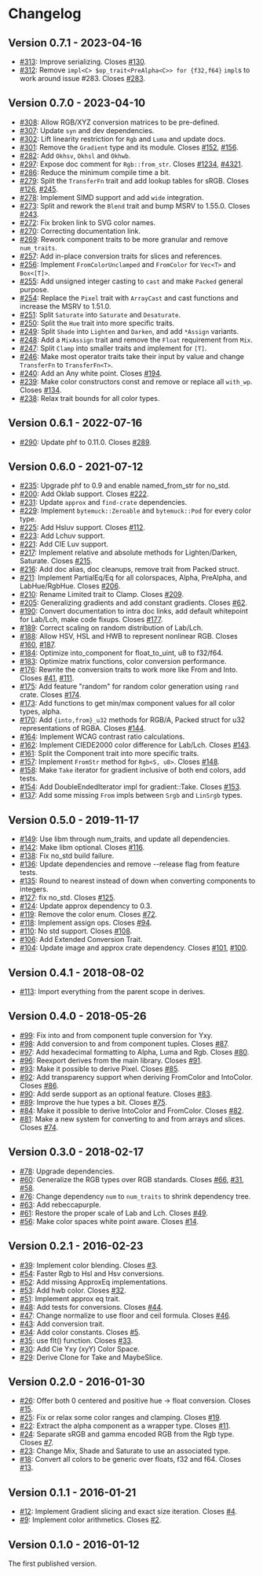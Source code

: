 # Changelog

## Version 0.7.1 - 2023-04-16

* [#313][313]: Improve serializing. Closes [#130][130].
* [#312][312]: Remove  `impl<C> $op_trait<PreAlpha<C>> for {f32,f64}` `impl`s to work around issue #283. Closes [#283][283].

## Version 0.7.0 - 2023-04-10

* [#308][308]: Allow RGB/XYZ conversion matrices to be pre-defined.
* [#307][307]: Update `syn` and dev dependencies.
* [#302][302]: Lift linearity restriction for `Rgb` and `Luma` and update docs.
* [#301][301]: Remove the `Gradient` type and its module. Closes [#152][152], [#156][156].
* [#282][282]: Add `Okhsv`, `Okhsl` and `Okhwb`.
* [#297][297]: Expose doc comment for `Rgb::from_str`. Closes [#1234][1234], [#4321][4321].
* [#286][286]: Reduce the minimum compile time a bit.
* [#279][279]: Split the `TransferFn` trait and add lookup tables for sRGB. Closes [#126][126], [#245][245].
* [#278][278]: Implement SIMD support and add `wide` integration.
* [#273][273]: Split and rework the `Blend` trait and bump MSRV to 1.55.0. Closes [#243][243].
* [#272][272]: Fix broken link to SVG color names.
* [#270][270]: Correcting documentation link.
* [#269][269]: Rework component traits to be more granular and remove `num_traits`.
* [#257][257]: Add in-place conversion traits for slices and references.
* [#256][256]: Implement `FromColorUnclamped` and `FromColor` for `Vec<T>` and `Box<[T]>`.
* [#255][255]: Add unsigned integer casting to `cast` and make `Packed` general purpose.
* [#254][254]: Replace the `Pixel` trait with `ArrayCast` and cast functions and increase the MSRV to 1.51.0.
* [#251][251]: Split `Saturate` into `Saturate` and `Desaturate`.
* [#250][250]: Split the `Hue` trait into more specific traits.
* [#249][249]: Split `Shade` into `Lighten` and `Darken`, and add `*Assign` variants.
* [#248][248]: Add a `MixAssign` trait and remove the `Float` requirement from `Mix`.
* [#247][247]: Split `Clamp` into smaller traits and implement for `[T]`.
* [#246][246]: Make most operator traits take their input by value and change `TransferFn` to `TransferFn<T>`.
* [#240][240]: Add an Any white point. Closes [#194][194].
* [#239][239]: Make color constructors const and remove or replace all `with_wp`. Closes [#134][134].
* [#238][238]: Relax trait bounds for all color types.

## Version 0.6.1 - 2022-07-16

* [#290][290]: Update phf to 0.11.0. Closes [#289][289].

## Version 0.6.0 - 2021-07-12

* [#235][235]: Upgrade phf to 0.9 and enable named_from_str for no_std.
* [#200][200]: Add Oklab support. Closes [#222][222].
* [#231][231]: Update `approx` and `find-crate` dependencies.
* [#229][229]: Implement `bytemuck::Zeroable` and `bytemuck::Pod` for every color type.
* [#225][225]: Add Hsluv support. Closes [#112][112].
* [#223][223]: Add Lchuv support.
* [#221][221]: Add CIE Luv support.
* [#217][217]: Implement relative and absolute methods for Lighten/Darken, Saturate. Closes [#215][215].
* [#216][216]: Add doc alias, doc cleanups, remove trait from Packed struct.
* [#211][211]: Implement PartialEq/Eq for all colorspaces, Alpha, PreAlpha, and LabHue/RgbHue. Closes [#206][206].
* [#210][210]: Rename Limited trait to Clamp. Closes [#209][209].
* [#205][205]: Generalizing gradients and add constant gradients. Closes [#62][62].
* [#190][190]: Convert documentation to intra doc links, add default whitepoint for Lab/Lch, make code fixups. Closes [#177][177].
* [#189][189]: Correct scaling on random distribution of Lab/Lch.
* [#188][188]: Allow HSV, HSL and HWB to represent nonlinear RGB. Closes [#160][160], [#187][187].
* [#184][184]: Optimize into_component for float_to_uint, u8 to f32/f64.
* [#183][183]: Optimize matrix functions, color conversion performance.
* [#176][176]: Rewrite the conversion traits to work more like From and Into. Closes [#41][41], [#111][111].
* [#175][175]: Add feature "random" for random color generation using `rand` crate. Closes [#174][174].
* [#173][173]: Add functions to get min/max component values for all color types, alpha.
* [#170][170]: Add `{into,from}_u32` methods for RGB/A, Packed struct for u32 representations of RGBA. Closes [#144][144].
* [#164][164]: Implement WCAG contrast ratio calculations.
* [#162][162]: Implement CIEDE2000 color difference for Lab/Lch. Closes [#143][143].
* [#161][161]: Split the Component trait into more specific traits.
* [#157][157]: Implement `FromStr` method for `Rgb<S, u8>`. Closes [#148][148].
* [#158][158]: Make `Take` iterator for gradient inclusive of both end colors, add tests.
* [#154][154]: Add DoubleEndedIterator impl for gradient::Take. Closes [#153][153].
* [#137][137]: Add some missing `From` impls between `Srgb` and `LinSrgb` types.

## Version 0.5.0 - 2019-11-17

* [#149][149]: Use libm through num_traits, and update all dependencies.
* [#142][142]: Make libm optional. Closes [#116][116].
* [#138][138]: Fix no_std build failure.
* [#136][136]: Update dependencies and remove --release flag from feature tests.
* [#135][135]: Round to nearest instead of down when converting components to integers.
* [#127][127]: fix no_std. Closes [#125][125].
* [#124][124]: Update approx dependency to 0.3.
* [#119][119]: Remove the color enum. Closes [#72][72].
* [#118][118]: Implement assign ops. Closes [#94][94].
* [#110][110]: No std support. Closes [#108][108].
* [#106][106]: Add Extended Conversion Trait.
* [#104][104]: Update image and approx crate dependency. Closes [#101][101], [#100][100].

## Version 0.4.1 - 2018-08-02

* [#113][113]: Import everything from the parent scope in derives.

## Version 0.4.0 - 2018-05-26

* [#99][99]: Fix into and from component tuple conversion for Yxy.
* [#98][98]: Add conversion to and from component tuples. Closes [#87][87].
* [#97][97]: Add hexadecimal formatting to Alpha, Luma and Rgb. Closes [#80][80].
* [#96][96]: Reexport derives from the main library. Closes [#91][91].
* [#93][93]: Make it possible to derive Pixel. Closes [#85][85].
* [#92][92]: Add transparency support when deriving FromColor and IntoColor. Closes [#86][86].
* [#90][90]: Add serde support as an optional feature. Closes [#83][83].
* [#89][89]: Improve the hue types a bit. Closes [#75][75].
* [#84][84]: Make it possible to derive IntoColor and FromColor. Closes [#82][82].
* [#81][81]: Make a new system for converting to and from arrays and slices. Closes [#74][74].

## Version 0.3.0 - 2018-02-17

* [#78][78]: Upgrade dependencies.
* [#60][60]: Generalize the RGB types over RGB standards. Closes [#66][66], [#31][31], [#58][58].
* [#76][76]: Change dependency `num` to `num_traits` to shrink dependency tree.
* [#63][63]: Add rebeccapurple.
* [#61][61]: Restore the proper scale of Lab and Lch. Closes [#49][49].
* [#56][56]: Make color spaces white point aware. Closes [#14][14].

## Version 0.2.1 - 2016-02-23

* [#39][39]: Implement color blending. Closes [#3][3].
* [#54][54]: Faster Rgb to Hsl and Hsv conversions.
* [#52][52]: Add missing ApproxEq implementations.
* [#53][53]: Add hwb color. Closes [#32][32].
* [#51][51]: Implement approx eq trait.
* [#48][48]: Add tests for conversions. Closes [#44][44].
* [#47][47]: Change normalize to use floor and ceil formula. Closes [#46][46].
* [#43][43]: Add conversion trait.
* [#34][34]: Add color constants. Closes [#5][5].
* [#35][35]: use flt() function. Closes [#33][33].
* [#30][30]: Add Cie Yxy (xyY) Color Space.
* [#29][29]: Derive Clone for Take and MaybeSlice.

## Version 0.2.0 - 2016-01-30

* [#26][26]: Offer both 0 centered and positive hue -> float conversion. Closes [#15][15].
* [#25][25]: Fix or relax some color ranges and clamping. Closes [#19][19].
* [#22][22]: Extract the alpha component as a wrapper type. Closes [#11][11].
* [#24][24]: Separate sRGB and gamma encoded RGB from the Rgb type. Closes [#7][7].
* [#23][23]: Change Mix, Shade and Saturate to use an associated type.
* [#18][18]: Convert all colors to be generic over floats, f32 and f64. Closes [#13][13].

## Version 0.1.1 - 2016-01-21

* [#12][12]: Implement Gradient slicing and exact size iteration. Closes [#4][4].
* [#9][9]: Implement color arithmetics. Closes [#2][2].

## Version 0.1.0 - 2016-01-12

The first published version.

[9]: https://github.com/Ogeon/palette/pull/9
[12]: https://github.com/Ogeon/palette/pull/12
[18]: https://github.com/Ogeon/palette/pull/18
[22]: https://github.com/Ogeon/palette/pull/22
[23]: https://github.com/Ogeon/palette/pull/23
[24]: https://github.com/Ogeon/palette/pull/24
[25]: https://github.com/Ogeon/palette/pull/25
[26]: https://github.com/Ogeon/palette/pull/26
[29]: https://github.com/Ogeon/palette/pull/29
[30]: https://github.com/Ogeon/palette/pull/30
[34]: https://github.com/Ogeon/palette/pull/34
[35]: https://github.com/Ogeon/palette/pull/35
[39]: https://github.com/Ogeon/palette/pull/39
[43]: https://github.com/Ogeon/palette/pull/43
[47]: https://github.com/Ogeon/palette/pull/47
[48]: https://github.com/Ogeon/palette/pull/48
[51]: https://github.com/Ogeon/palette/pull/51
[52]: https://github.com/Ogeon/palette/pull/52
[53]: https://github.com/Ogeon/palette/pull/53
[54]: https://github.com/Ogeon/palette/pull/54
[56]: https://github.com/Ogeon/palette/pull/56
[60]: https://github.com/Ogeon/palette/pull/60
[61]: https://github.com/Ogeon/palette/pull/61
[63]: https://github.com/Ogeon/palette/pull/63
[76]: https://github.com/Ogeon/palette/pull/76
[78]: https://github.com/Ogeon/palette/pull/78
[81]: https://github.com/Ogeon/palette/pull/81
[84]: https://github.com/Ogeon/palette/pull/84
[89]: https://github.com/Ogeon/palette/pull/89
[90]: https://github.com/Ogeon/palette/pull/90
[92]: https://github.com/Ogeon/palette/pull/92
[93]: https://github.com/Ogeon/palette/pull/93
[96]: https://github.com/Ogeon/palette/pull/96
[97]: https://github.com/Ogeon/palette/pull/97
[98]: https://github.com/Ogeon/palette/pull/98
[99]: https://github.com/Ogeon/palette/pull/99
[104]: https://github.com/Ogeon/palette/pull/104
[106]: https://github.com/Ogeon/palette/pull/106
[110]: https://github.com/Ogeon/palette/pull/110
[113]: https://github.com/Ogeon/palette/pull/113
[118]: https://github.com/Ogeon/palette/pull/118
[119]: https://github.com/Ogeon/palette/pull/119
[124]: https://github.com/Ogeon/palette/pull/124
[127]: https://github.com/Ogeon/palette/pull/127
[135]: https://github.com/Ogeon/palette/pull/135
[136]: https://github.com/Ogeon/palette/pull/136
[137]: https://github.com/Ogeon/palette/pull/137
[138]: https://github.com/Ogeon/palette/pull/138
[142]: https://github.com/Ogeon/palette/pull/142
[149]: https://github.com/Ogeon/palette/pull/149
[154]: https://github.com/Ogeon/palette/pull/154
[157]: https://github.com/Ogeon/palette/pull/157
[158]: https://github.com/Ogeon/palette/pull/158
[161]: https://github.com/Ogeon/palette/pull/161
[162]: https://github.com/Ogeon/palette/pull/162
[164]: https://github.com/Ogeon/palette/pull/164
[170]: https://github.com/Ogeon/palette/pull/170
[173]: https://github.com/Ogeon/palette/pull/173
[175]: https://github.com/Ogeon/palette/pull/175
[176]: https://github.com/Ogeon/palette/pull/176
[183]: https://github.com/Ogeon/palette/pull/183
[184]: https://github.com/Ogeon/palette/pull/184
[188]: https://github.com/Ogeon/palette/pull/188
[189]: https://github.com/Ogeon/palette/pull/189
[190]: https://github.com/Ogeon/palette/pull/190
[200]: https://github.com/Ogeon/palette/pull/200
[205]: https://github.com/Ogeon/palette/pull/205
[210]: https://github.com/Ogeon/palette/pull/210
[211]: https://github.com/Ogeon/palette/pull/211
[216]: https://github.com/Ogeon/palette/pull/216
[217]: https://github.com/Ogeon/palette/pull/217
[221]: https://github.com/Ogeon/palette/pull/221
[223]: https://github.com/Ogeon/palette/pull/223
[225]: https://github.com/Ogeon/palette/pull/225
[229]: https://github.com/Ogeon/palette/pull/229
[231]: https://github.com/Ogeon/palette/pull/231
[235]: https://github.com/Ogeon/palette/pull/235
[238]: https://github.com/Ogeon/palette/pull/238
[239]: https://github.com/Ogeon/palette/pull/239
[240]: https://github.com/Ogeon/palette/pull/240
[246]: https://github.com/Ogeon/palette/pull/246
[247]: https://github.com/Ogeon/palette/pull/247
[248]: https://github.com/Ogeon/palette/pull/248
[249]: https://github.com/Ogeon/palette/pull/249
[250]: https://github.com/Ogeon/palette/pull/250
[251]: https://github.com/Ogeon/palette/pull/251
[254]: https://github.com/Ogeon/palette/pull/254
[255]: https://github.com/Ogeon/palette/pull/255
[256]: https://github.com/Ogeon/palette/pull/256
[257]: https://github.com/Ogeon/palette/pull/257
[269]: https://github.com/Ogeon/palette/pull/269
[270]: https://github.com/Ogeon/palette/pull/270
[272]: https://github.com/Ogeon/palette/pull/272
[273]: https://github.com/Ogeon/palette/pull/273
[278]: https://github.com/Ogeon/palette/pull/278
[279]: https://github.com/Ogeon/palette/pull/279
[282]: https://github.com/Ogeon/palette/pull/282
[286]: https://github.com/Ogeon/palette/pull/286
[290]: https://github.com/Ogeon/palette/pull/290
[297]: https://github.com/Ogeon/palette/pull/297
[301]: https://github.com/Ogeon/palette/pull/301
[302]: https://github.com/Ogeon/palette/pull/302
[307]: https://github.com/Ogeon/palette/pull/307
[308]: https://github.com/Ogeon/palette/pull/308
[312]: https://github.com/Ogeon/palette/pull/312
[313]: https://github.com/Ogeon/palette/pull/313
[2]: https://github.com/Ogeon/palette/issues/2
[3]: https://github.com/Ogeon/palette/issues/3
[4]: https://github.com/Ogeon/palette/issues/4
[5]: https://github.com/Ogeon/palette/issues/5
[7]: https://github.com/Ogeon/palette/issues/7
[11]: https://github.com/Ogeon/palette/issues/11
[13]: https://github.com/Ogeon/palette/issues/13
[14]: https://github.com/Ogeon/palette/issues/14
[15]: https://github.com/Ogeon/palette/issues/15
[19]: https://github.com/Ogeon/palette/issues/19
[31]: https://github.com/Ogeon/palette/issues/31
[32]: https://github.com/Ogeon/palette/issues/32
[33]: https://github.com/Ogeon/palette/issues/33
[41]: https://github.com/Ogeon/palette/issues/41
[44]: https://github.com/Ogeon/palette/issues/44
[46]: https://github.com/Ogeon/palette/issues/46
[49]: https://github.com/Ogeon/palette/issues/49
[58]: https://github.com/Ogeon/palette/issues/58
[62]: https://github.com/Ogeon/palette/issues/62
[66]: https://github.com/Ogeon/palette/issues/66
[72]: https://github.com/Ogeon/palette/issues/72
[74]: https://github.com/Ogeon/palette/issues/74
[75]: https://github.com/Ogeon/palette/issues/75
[80]: https://github.com/Ogeon/palette/issues/80
[82]: https://github.com/Ogeon/palette/issues/82
[83]: https://github.com/Ogeon/palette/issues/83
[85]: https://github.com/Ogeon/palette/issues/85
[86]: https://github.com/Ogeon/palette/issues/86
[87]: https://github.com/Ogeon/palette/issues/87
[91]: https://github.com/Ogeon/palette/issues/91
[94]: https://github.com/Ogeon/palette/issues/94
[100]: https://github.com/Ogeon/palette/issues/100
[101]: https://github.com/Ogeon/palette/issues/101
[108]: https://github.com/Ogeon/palette/issues/108
[111]: https://github.com/Ogeon/palette/issues/111
[112]: https://github.com/Ogeon/palette/issues/112
[116]: https://github.com/Ogeon/palette/issues/116
[125]: https://github.com/Ogeon/palette/issues/125
[126]: https://github.com/Ogeon/palette/issues/126
[130]: https://github.com/Ogeon/palette/issues/130
[134]: https://github.com/Ogeon/palette/issues/134
[143]: https://github.com/Ogeon/palette/issues/143
[144]: https://github.com/Ogeon/palette/issues/144
[148]: https://github.com/Ogeon/palette/issues/148
[152]: https://github.com/Ogeon/palette/issues/152
[153]: https://github.com/Ogeon/palette/issues/153
[156]: https://github.com/Ogeon/palette/issues/156
[160]: https://github.com/Ogeon/palette/issues/160
[174]: https://github.com/Ogeon/palette/issues/174
[177]: https://github.com/Ogeon/palette/issues/177
[187]: https://github.com/Ogeon/palette/issues/187
[194]: https://github.com/Ogeon/palette/issues/194
[206]: https://github.com/Ogeon/palette/issues/206
[209]: https://github.com/Ogeon/palette/issues/209
[215]: https://github.com/Ogeon/palette/issues/215
[222]: https://github.com/Ogeon/palette/issues/222
[243]: https://github.com/Ogeon/palette/issues/243
[245]: https://github.com/Ogeon/palette/issues/245
[283]: https://github.com/Ogeon/palette/issues/283
[289]: https://github.com/Ogeon/palette/issues/289
[1234]: https://github.com/Ogeon/palette/issues/1234
[4321]: https://github.com/Ogeon/palette/issues/4321
